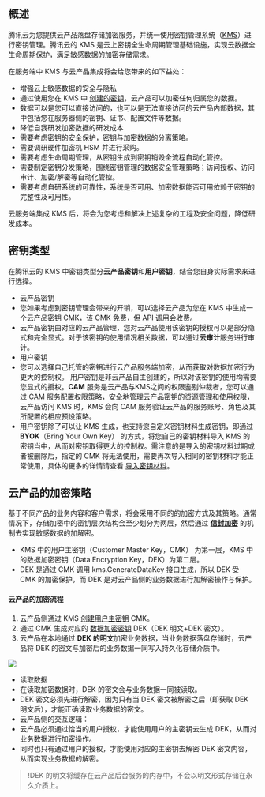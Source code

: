
## 概述
腾讯云为您提供云产品落盘存储加密服务，并统一使用密钥管理系统（[KMS](https://cloud.tencent.com/document/product/573)）进行密钥管理。腾讯云的 KMS 是云上密钥全生命周期管理基础设施，实现云数据全生命周期保护，满足敏感数据的加密存储需求。

在服务端中 KMS 与云产品集成将会给您带来的如下益处：
- 增强云上敏感数据的安全与隐私
 - 通过使用您在 KMS 中 [创建的密钥](https://cloud.tencent.com/document/product/573/8875)，云产品可以加密任何归属您的数据。
 - 数据可以是您可以直接访问的，也可以是无法直接访问的云产品内部数据，其中包括您在服务器侧的密钥、证书、配置文件等数据。
- 降低自我研发加密数据的研发成本
 - 需要考虑密钥的安全保护，密钥与加密数据的分离策略。
 - 需要调研硬件加密机 HSM 并进行采购。
 - 需要考虑生命周期管理，从密钥生成到密钥销毁全流程自动化管控。
 - 需要制定密钥分发策略，围绕密钥管理的数据安全管理策略；访问授权、访问审计、加密/解密等自动化管控。
 - 需要考虑自研系统的可靠性，系统是否可用、加密数据能否可用依赖于密钥的完整性及可用性。
    
云服务端集成 KMS 后，将会为您考虑和解决上述复杂的工程及安全问题，降低研发成本。

## 密钥类型

在腾讯云的 KMS 中密钥类型分**云产品密钥**和**用户密钥**，结合您自身实际需求来进行选择。
- 云产品密钥
 - 您如果考虑到密钥管理会带来的开销，可以选择云产品为您在 KMS 中生成一个云产品密钥 CMK，该 CMK 免费，但 API 调用会收费。
 - 云产品密钥由对应的云产品管理，您对云产品使用该密钥的授权可以是部分隐式和完全显式。对于该密钥的使用情况相关数据，可以通过**云审计**服务进行审计。
- 用户密钥
 - 您可以选择自己托管的密钥进行云产品服务端加密，从而获取对数据加密行为更大的控制权。
   用户密钥是非云产品自主创建的，所以对该密钥的使用均需要您显式的授权。**CAM** 服务是云产品与KMS之间的权限鉴别仲裁者，您可以通过 CAM 服务配置权限策略，安全地管理云产品密钥的资源管理和使用权限，云产品访问 KMS 时，KMS 会向 CAM 服务验证云产品的服务账号、角色及其所配置的相应预设策略。
  - 用户密钥除了可以让 KMS 生成，也支持您自定义密钥材料生成密钥，即通过 **BYOK**（Bring Your Own Key） 的方式，将您自己的密钥材料导入 KMS 的密钥当中，从而对密钥取得更大的控制权。需注意的是导入的密钥材料过期或者被删除后，指定的 CMK 将无法使用，需要再次导入相同的密钥材料才能正常使用，具体的更多的详情请查看 [导入密钥材料](https://cloud.tencent.com/document/product/573/38496)。



## 云产品的加密策略

基于不同产品的业务内容和客户需求，将会采用不同的的加密方式及其策略。通常情况下，存储加密中的密钥层次结构会至少划分为两层，然后通过 [**信封加密**](https://cloud.tencent.com/document/product/573/8791) 的机制去实现敏感数据的加解密。
- KMS 中的用户主密钥（Customer Master Key，CMK） 为第一层，KMS 中的数据加密密钥（Data Encryption Key，DEK）为第二层。
- DEK 是通过 CMK 调用 kms.GenerateDataKey 接口生成，所以 DEK 受 CMK 的加密保护，而 DEK 是对云产品侧的业务数据进行加解密操作与保护。

#### 云产品的加密流程

1. 云产品侧通过 KMS [创建用户主密钥](https://cloud.tencent.com/document/product/573/34430) CMK。
2. 通过 CMK 生成对应的 [数据加密密钥](https://cloud.tencent.com/document/product/573/34419) DEK（DEK 明文+DEK 密文）。
3. 云产品在本地通过 **DEK 的明文**加密业务数据，当业务数据落盘存储时，云产品将 DEK 的密文与加密后的业务数据一同写入持久化存储介质中。

![](https://main.qcloudimg.com/raw/204062268d7d847916583457d9b2e670.png)

- 读取数据
 - 在读取加密数据时，DEK 的密文会与业务数据一同被读取。
 - DEK 密文必须先进行解密，因为只有当 DEK 密文被解密之后（即获取 DEK 明文后），才能正确读取业务数据的密文。
- 云产品侧的交互逻辑：
 - 云产品必须通过恰当的用户授权，才能使用用户的主密钥去生成 DEK，从而对业务数据进行加密操作。
 - 同时也只有通过用户的授权，才能使用对应的主密钥去解密 DEK 密文内容，从而实现业务数据的解密。

>!DEK 的明文将缓存在云产品后台服务的内存中，不会以明文形式存储在永久介质上。

